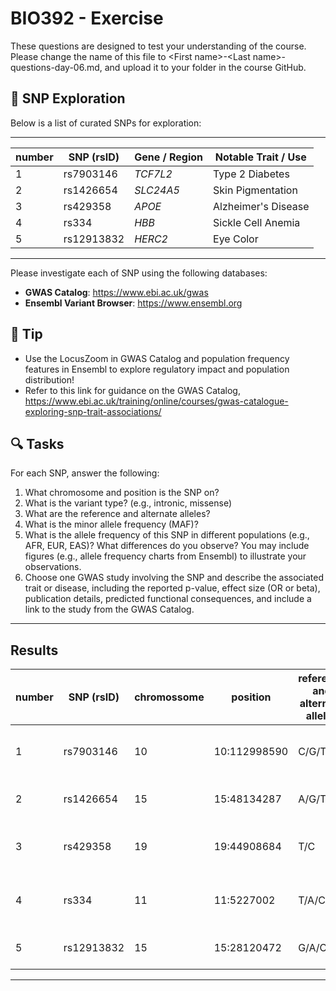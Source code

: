 # BIO392 - Exercise
These questions are designed to test your understanding of the course. Please change the name of this file to \<First name\>-\<Last name\>-questions-day-06.md, and upload it to your folder in the course GitHub.

## 🧬 SNP Exploration 
Below is a list of curated SNPs for exploration: 

---

| number | SNP (rsID)  | Gene / Region | Notable Trait / Use |
|---------|-------------|----------------|----------------------|
| 1       | rs7903146   | *TCF7L2*       | Type 2 Diabetes      |
| 2       | rs1426654   | *SLC24A5*      | Skin Pigmentation    |
| 3       | rs429358    | *APOE*         | Alzheimer's Disease  |
| 4       | rs334       | *HBB*          | Sickle Cell Anemia   |
| 5       | rs12913832  | *HERC2*        | Eye Color            |

---

Please investigate each of SNP using the following databases:

- **GWAS Catalog**: https://www.ebi.ac.uk/gwas  
- **Ensembl Variant Browser**: https://www.ensembl.org
  
## 📌 **Tip**
- Use the LocusZoom in GWAS Catalog and population frequency features in Ensembl to explore regulatory impact and population distribution!
- Refer to this link for guidance on the GWAS Catalog, https://www.ebi.ac.uk/training/online/courses/gwas-catalogue-exploring-snp-trait-associations/

## 🔍 Tasks
For each SNP, answer the following:

1. What chromosome and position is the SNP on?
2. What is the variant type? (e.g., intronic, missense)
3. What are the reference and alternate alleles?
4. What is the minor allele frequency (MAF)?
5. What is the allele frequency of this SNP in different populations (e.g., AFR, EUR, EAS)? What differences do you observe? You may include figures (e.g., allele frequency charts from Ensembl) to illustrate your observations.
6. Choose one GWAS study involving the SNP and describe the associated trait or disease, including the reported p-value, effect size (OR or beta), publication details, predicted functional consequences, and include a link to the study from the GWAS Catalog.

----

## Results
| number | SNP (rsID)  | chromossome | position | referenve and alternate alleles | MAF | Allele Freqeuncy in diff. pop. | associated traits |p-value |effect size| publication details| study link|
|---------|-------------|----------------|----------------------|----|---|---|---|-- |--|--|---|
| 1       | rs7903146   |10|10:112998590|C/G/T|0.40| NA  |schizophrenia, type 2 diabetes mellitus|1 x 10-9|1.53|Transl Psychiatry, 2018-11-23 | https://www.ebi.ac.uk/gwas/studies/GCST007223|
| 2       | rs1426654   |15 |15:48134287|A/G/T|0.50| NA  |lip morphology trait|4 x 10-8|NA|Sci Adv, 2021-02-05| https://www.ebi.ac.uk/gwas/studies/GCST90026564| 
| 3       | rs429358    |19|19:44908684|T/C|0.50| NA  |cerebral amyloid deposition measurementt|5 x 10-20|4.72| SPLoS One, 2015-08-07| https://www.ebi.ac.uk/gwas/studies/GCST003077|
| 4       | rs334       |11|11:5227002|T/A/C/G|0.14| NA  |urinary albumin to creatinine ratio|6 x 10-8|NA|Nat Commun, 2019-09-11| https://www.ebi.ac.uk/gwas/studies/GCST90026564 |
| 5       | rs12913832  |15 |15:28120472|G/A/C|NA| NA  |eye disease|3 x 10-11|-0.124|Science, 2024-07-19| https://www.ebi.ac.uk/gwas/studies/GCST90475860| 


----
